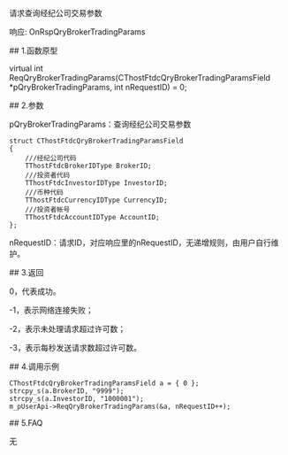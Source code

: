 <p>请求查询经纪公司交易参数</p>
<p>响应: OnRspQryBrokerTradingParams</p>
<span class="anchor" id="3b85e157-7256-44c0-a751-21d42e0bbf76"></span>
## 1.函数原型
<p>virtual int ReqQryBrokerTradingParams(CThostFtdcQryBrokerTradingParamsField *pQryBrokerTradingParams, int nRequestID) = 0;</p>
<span class="anchor" id="edae0bfe-9b4a-4fc2-8926-74b2e853f258"></span>
## 2.参数
<p>pQryBrokerTradingParams：查询经纪公司交易参数</p>
<pre><code>struct CThostFtdcQryBrokerTradingParamsField
{
    ///经纪公司代码
    TThostFtdcBrokerIDType BrokerID;
    ///投资者代码
    TThostFtdcInvestorIDType InvestorID;
    ///币种代码
    TThostFtdcCurrencyIDType CurrencyID;
    ///投资者帐号
    TThostFtdcAccountIDType AccountID;
};
</code></pre>
<p>nRequestID：请求ID，对应响应里的nRequestID，无递增规则，由用户自行维护。</p>
<span class="anchor" id="30179371-fab4-4fbd-af2f-d75c8e90db00"></span>
## 3.返回
<p>0，代表成功。</p>
<p>-1，表示网络连接失败；</p>
<p>-2，表示未处理请求超过许可数；</p>
<p>-3，表示每秒发送请求数超过许可数。</p>
<span class="anchor" id="0db51bde-cae6-4b9f-b51c-5310dc3583d4"></span>
## 4.调用示例
<pre><code>CThostFtdcQryBrokerTradingParamsField a = { 0 };
strcpy_s(a.BrokerID, "9999");
strcpy_s(a.InvestorID, "1000001");
m_pUserApi-&gt;ReqQryBrokerTradingParams(&amp;a, nRequestID++);
</code></pre>
<span class="anchor" id="9cbe9101-14ac-4aef-8be1-28db62bf694f"></span>
## 5.FAQ
<p>无</p>
